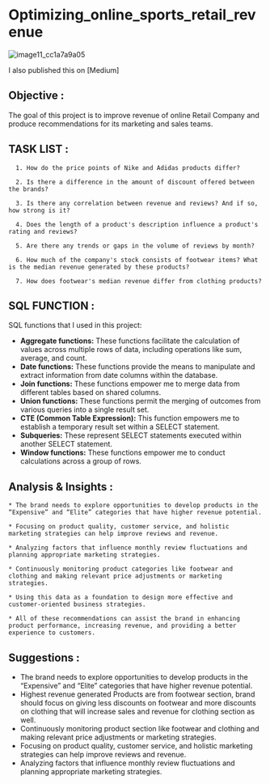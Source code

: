 # Optimizing_online_sports_retail_revenue

![image11_cc1a7a9a05](https://github.com/TQ05X78/Optimizing_online_sports_retail_revenue/assets/66067511/c9d5109b-503a-4d65-9c14-0ecb8b26e421)

I also published this on [Medium]

## Objective :
The goal of this project is to improve revenue of online Retail Company and produce recommendations for its marketing and sales teams.

## TASK LIST :

     
      1. How do the price points of Nike and Adidas products differ?
     
      2. Is there a difference in the amount of discount offered between the brands?
     
      3. Is there any correlation between revenue and reviews? And if so, how strong is it?
     
      4. Does the length of a product's description influence a product's rating and reviews?
     
      5. Are there any trends or gaps in the volume of reviews by month?
     
      6. How much of the company's stock consists of footwear items? What is the median revenue generated by these products?
     
      7. How does footwear's median revenue differ from clothing products?

## SQL FUNCTION :
SQL functions that I used in this project:

* **Aggregate functions:** These functions facilitate the calculation of values across multiple rows of data, including operations like sum, average, and count.
* **Date functions:** These functions provide the means to manipulate and extract information from date columns within the database.
* **Join functions:** These functions empower me to merge data from different tables based on shared columns.
* **Union functions:** These functions permit the merging of outcomes from various queries into a single result set.
* **CTE (Common Table Expression):** This function empowers me to establish a temporary result set within a SELECT statement.
* **Subqueries:** These represent SELECT statements executed within another SELECT statement.
* **Window functions:** These functions empower me to conduct calculations across a group of rows.    

## Analysis & Insights :

    * The brand needs to explore opportunities to develop products in the “Expensive” and “Elite” categories that have higher revenue potential.
    
    * Focusing on product quality, customer service, and holistic marketing strategies can help improve reviews and revenue.
     
    * Analyzing factors that influence monthly review fluctuations and planning appropriate marketing strategies.
     
    * Continuously monitoring product categories like footwear and clothing and making relevant price adjustments or marketing strategies.
     
    * Using this data as a foundation to design more effective and customer-oriented business strategies.
     
    * All of these recommendations can assist the brand in enhancing product performance, increasing revenue, and providing a better experience to customers.



## Suggestions :

* The brand needs to explore opportunities to develop products in the “Expensive” and “Elite” categories that have higher revenue potential.
* Highest revenue generated Products are from footwear section, brand should focus on giving less discounts on footwear and more discounts on clothing that will increase sales and revenue for clothing section as well.
* Continuously monitoring product section like footwear and clothing and making relevant price adjustments or marketing strategies.
* Focusing on product quality, customer service, and holistic marketing strategies can help improve reviews and revenue.
* Analyzing factors that influence monthly review fluctuations and planning appropriate marketing strategies.
  



